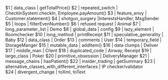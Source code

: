 $1  | data_class  | getTotalPrice()
$2 | repeated_switch | CheckInSystem.checkIn, Employee.payAmount()
$3 | feature_envy | Customer.statement()
$4 | shotgun_surgery |InterestsHandler, MsgSender
$5 | loops | filterEvenNumber() 
$6 | refused request | Animal
$7 |  long_parameter_list | Demo
$8 | global_data | config
$9 | lazy_element |  Roomchecker
$10 | long_method | printReceipt
$11 | speculative_generality |  Baby
$12 | data_class | Order
$13 | comments | User
$14 | temporary_field | StorageManger
$15 | mutable_data | addItem()
$16 | data clumps | Deliver
$17 | middle_man | Client
$18 | duplicated_code | Airway, Receipt
$19 | large_class | Poker
$20 | primitive_obsession | DeliveryManager
$21 | message_chains |  hasPatient()
$22 | insider_trading | getSummary
$23 |  alternative_classes_with_different_interfaces | IP checker/validator  
$24 | divergent_change | toXml, toText
